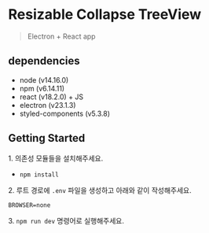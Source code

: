 # Resizable Collapse TreeView

> Electron + React app

## dependencies

- node (v14.16.0)
- npm (v6.14.11)
- react (v18.2.0) + JS
- electron (v23.1.3)
- styled-components (v5.3.8)

## Getting Started

1\. 의존성 모듈들을 설치해주세요.

- `npm install`

2\. 루트 경로에 `.env` 파일을 생성하고 아래와 같이 작성해주세요.

`BROWSER=none`

3\. `npm run dev` 명령어로 실행해주세요.
